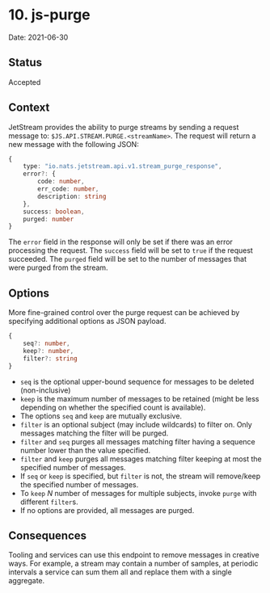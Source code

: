 # 10. js-purge

Date: 2021-06-30

## Status

Accepted

## Context

JetStream provides the ability to purge streams by sending a request message to:
`$JS.API.STREAM.PURGE.<streamName>`. The request will return a new message with
the following JSON:

```typescript
{
    type: "io.nats.jetstream.api.v1.stream_purge_response", 
    error?: {
        code: number,
        err_code: number,
        description: string
    },
    success: boolean,
    purged: number
}
```

The `error` field in the response will only be set if there was an error
processing the request. The `success` field will be set to `true` if the request
succeeded. The `purged` field will be set to the number of messages that were
purged from the stream.

## Options

More fine-grained control over the purge request can be achieved by specifying
additional options as JSON payload.

```typescript
{
    seq?: number,
    keep?: number,
    filter?: string
}
```

- `seq` is the optional upper-bound sequence for messages to be deleted
  (non-inclusive)
- `keep` is the maximum number of messages to be retained (might be less
  depending on whether the specified count is available).
- The options `seq` and `keep` are mutually exclusive.
- `filter` is an optional subject (may include wildcards) to filter on. Only
  messages matching the filter will be purged.
- `filter` and `seq` purges all messages matching filter having a sequence
  number lower than the value specified.
- `filter` and `keep` purges all messages matching filter keeping at most the
  specified number of messages.
- If `seq` or `keep` is specified, but `filter` is not, the stream will
  remove/keep the specified number of messages.
- To `keep` _N_ number of messages for multiple subjects, invoke `purge` with
  different `filter`s.
- If no options are provided, all messages are purged.

## Consequences

Tooling and services can use this endpoint to remove messages in creative ways.
For example, a stream may contain a number of samples, at periodic intervals a
service can sum them all and replace them with a single aggregate.

